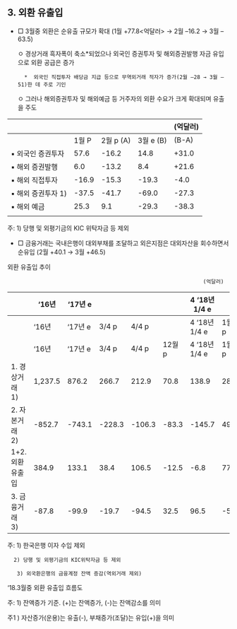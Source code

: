 ## 3. 외환 유출입

- □  3월중 외환은 순유출 규모가 확대  (1월 +77.8&lt;억달러&gt; → 2월 –16.2 → 3월 –63.5)

  ㅇ  경상거래 흑자폭이 축소*되었으나 외국인 증권투자 및 해외증권발행 자금 유입으로 외환 공급은 증가

        *  외국인 직접투자 배당금 지급 등으로 무역외거래 적자가 증가(2월 –28 → 3월 –51)한 데 주로 기인

  ㅇ  그러나 해외증권투자 및 해외예금 등 거주자의 외환 수요가 크게 확대되며 유출을 주도

|                    |       |           |           | (억달러)   |
|--------------------|-------|-----------|-----------|------------|
|                    | 1월 P | 2월 p (A) | 3월 e (B) | (B-A)      |
| ▪ 외국인 증권투자  | 57.6  | -16.2     | 14.8      | +31.0      |
| ▪ 해외 증권발행    | 6.0   | -13.2     | 8.4       | +21.6      |
| ▪ 해외 직접투자    | -16.9 | -15.3     | -19.3     | -4.0       |
| ▪ 해외 증권투자 1) | -37.5 | -41.7     | -69.0     | -27.3      |
| ▪ 해외 예금        | 25.3  | 9.1       | -29.3     | -38.3      |
|                    |       |           |           |            |

주: 1) 당행 및 외평기금의 KIC 위탁자금 등 제외

- □  금융거래는 국내은행이 대외부채를 조달하고 외은지점은 대외자산을 회수하면서 순유입  (2월 +40.1 → 3월 +46.5)

외환 유출입 추이

                                                                  (억달러)

|                 | ‘16년   | ‘17년 e   |        |        |        | 4 ‘18년 1/4 e   |       |       |        |
|-----------------|---------|-----------|--------|--------|--------|-----------------|-------|-------|--------|
|                 | ‘16년   | ‘17년 e   | 3/4 p  | 4/4 p  |        | 4 ‘18년 1/4 e   | 1월 p | 2월 p | 3월 e  |
|                 | ‘16년   | ‘17년 e   | 3/4 p  | 4/4 p  | 12월 p | 4 ‘18년 1/4 e   | 1월 p | 2월 p | 3월 e  |
| 1. 경상거래 1)  | 1,237.5 | 876.2     | 266.7  | 212.9  | 70.8   | 138.9           | 28.9  | 59.6  | 55.5   |
| 2. 자본거래 2)  | -852.7  | -743.1    | -228.3 | -106.3 | -83.3  | -145.7          | 49.0  | -75.7 | -118.9 |
| 1+2. 외환유출입 | 384.9   | 133.1     | 38.4   | 106.5  | -12.5  | -6.8            | 77.8  | -16.2 | -63.5  |
| 3. 금융거래 3)  | -87.8   | -99.9     | -19.7  | -94.5  | 32.5   | 96.5            | -5.0  | 40.1  | 46.5   |

  주:  1) 한국은행 이자 수입 제외

      2) 당행 및 외평기금의 KIC위탁자금 등 제외

       3) 외국환은행의 금융계정 잔액 증감(역외거래 제외)

‘18.3월중 외환 유출입 흐름도

주: 1) 잔액증가 기준. (+)는 잔액증가, (-)는 잔액감소를 의미

주1 )  자산증가(운용)는 유출(-), 부채증가(조달)는 유입(+)을 의미